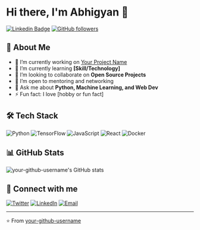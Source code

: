 # Hi there, I'm Abhigyan 👋

[![Linkedin Badge](https://img.shields.io/badge/-YourLinkedIn-blue?style=flat-square&logo=linkedin&logoColor=white&link=https://www.linkedin.com/in/your-linkedin)](https://www.linkedin.com/in/your-linkedin)
[![GitHub followers](https://img.shields.io/github/followers/your-github-username?label=Follow&style=social)](https://github.com/your-github-username)

## 🚀 About Me
- 🔭 I’m currently working on [Your Project Name](https://github.com/your-github-username/your-project)
- 🌱 I’m currently learning **[Skill/Technology]**
- 👯 I’m looking to collaborate on **Open Source Projects**
- 🤝 I’m open to mentoring and networking
- 💬 Ask me about **Python, Machine Learning, and Web Dev**
- ⚡ Fun fact: I love [hobby or fun fact]

## 🛠️ Tech Stack
![Python](https://img.shields.io/badge/-Python-333333?style=flat&logo=python)
![TensorFlow](https://img.shields.io/badge/-TensorFlow-FF6F00?style=flat&logo=tensorflow)
![JavaScript](https://img.shields.io/badge/-JavaScript-F7DF1E?style=flat&logo=javascript&logoColor=black)
![React](https://img.shields.io/badge/-React-20232A?style=flat&logo=react)
![Docker](https://img.shields.io/badge/-Docker-2496ED?style=flat&logo=docker)
<!-- Add more badges for your skills -->

## 📊 GitHub Stats
![your-github-username's GitHub stats](https://github-readme-stats.vercel.app/api?username=abhigyan2003&show_icons=true&hide_border=true&count_private=true&theme=radical)

## 🔗 Connect with me
[![Twitter](https://img.shields.io/twitter/follow/your-twitter-handle?style=social)](https://twitter.com/your-twitter-handle)
[![LinkedIn](https://img.shields.io/badge/-LinkedIn-blue?style=social&logo=linkedin&logoColor=white&link=https://www.linkedin.com/in/your-linkedin)](https://www.linkedin.com/in/your-linkedin)
[![Email](https://img.shields.io/badge/-Email-c14438?style=flat&logo=gmail&logoColor=white&link=mailto:your.email@example.com)](mailto:your.email@example.com)

---

⭐️ From [your-github-username](https://github.com/your-github-username)
